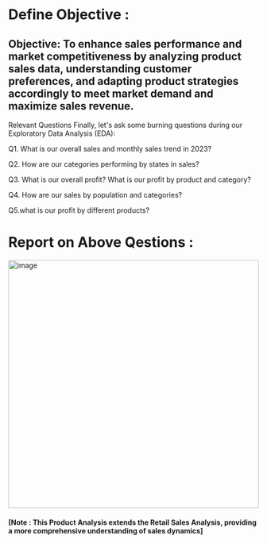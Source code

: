 # Define Objective : 

## Objective: To enhance sales performance and market competitiveness by analyzing product sales data, understanding customer preferences, and adapting product strategies accordingly to meet market demand and maximize sales revenue.

Relevant Questions
Finally, let's ask some burning questions during our Exploratory Data Analysis (EDA):

Q1. What is our overall sales and monthly sales trend in 2023?

Q2. How are our categories performing by states in sales?

Q3. What is our overall profit? What is our profit by product and category?

Q4. How are our sales by population and categories?

Q5.what is our profit by different products?


# Report on Above Qestions : 

<img width="100%" height="500" alt="image" src="https://github.com/Siddhant1803/Product-Analysis-/assets/127285389/e1865b5c-a6b6-4850-94ef-e34acc4373ed">


#### [Note : This Product Analysis extends the Retail Sales Analysis, providing a more comprehensive understanding of sales dynamics]
